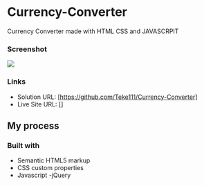 # Currency-Converter
Currency Converter made with HTML CSS and JAVASCRPIT

### Screenshot

![](images/screenshot.png)


### Links

- Solution URL: [https://github.com/Teke111/Currency-Converter]
- Live Site URL: []

## My process

### Built with

- Semantic HTML5 markup
- CSS custom properties
- Javascript
-jQuery


